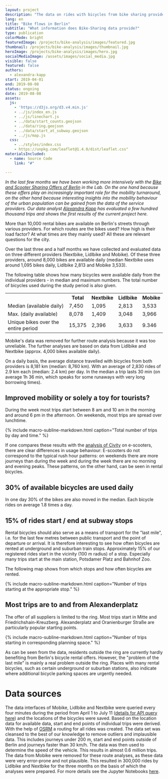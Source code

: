 ```yaml
---
layout: project
description: "The data on rides with bicycles from bike sharing providers were collected and evaluated for a period of three and a half months in order to draw conclusions about mobility behaviour."
lang: en
title: "Bike flows in Berlin"
subtitle: "What information does Bike-Sharing data provide?"
type: publication
colorMode: bright
featuredImage: /projects/bike-analysis/images/featured.jpg
thumbnail: /projects/bike-analysis/images/thumbnail.jpg
heroImage: /projects/bike-analysis/images/hero.jpg
socialMediaImage: /assets/images/social_media.jpg
visible: false
featured: false
authors:
  - alexandra-kapp
start: 2019-04-01
end: 2019-08-08
status: ongoing
date: 2019-08-08
assets:
  js:
    - 'https://d3js.org/d3.v4.min.js'
    - ../js/index_en.js
    - ../js/linechart.js
    - ../data/start_counts.geojson
    - ../data/ring.geojson
    - ../data/start_at_subway.geojson
    - ../js/map.js
  css:
    - ../styles/index.css
    - https://unpkg.com/leaflet@1.4.0/dist/leaflet.css"
materialsIncluded:
  - name: Source Code
    link: "#"

---
```

<script src="https://unpkg.com/leaflet@1.4.0/dist/leaflet.js"
integrity="sha512-QVftwZFqvtRNi0ZyCtsznlKSWOStnDORoefr1enyq5mVL4tmKB3S/EnC3rRJcxCPavG10IcrVGSmPh6Qw5lwrg=="
crossorigin=""></script>

_In the last few months we have been working more intensively with the [Bike and Scooter Sharing Offers of Berlin](https://lab.technologiestiftung-berlin.de/projects/bike-sharing/de/) in the Lab. On the one hand because these offers play an increasingly important role for the mobility turnaround, on the other hand because interesting insights into the mobility behaviour of the urban population can be gained from the data of the service providers. Our data analyst [Alexandra Kapp](https://twitter.com/lxndrkp) has evaluated a few hundred thousand trips and shows the first results of the current project here._

More than 10,000 rental bikes are available on Berlin's streets through various providers. For which routes are the bikes used? How high is their load factor? At what times are they mainly used? All these are relevant questions for the city.

Over the last three and a half months we have collected and evaluated data on three different providers (Nextbike, Lidlbike and Mobike). Of these three providers, around 8,000 bikes are available daily (median Nextbike uses around 1,095 bikes daily, Lidlbike 2,813 and Mobike 3,533).

The following table shows how many bicycles were available daily from the individual providers - in median and maximum numbers. The total number of bicycles used during the study period is also given.

<div class = 'project-text'>
<table class = 'table'> <tr> <th></th> <th>Total</th><th>Nextbike</th> <th>Lidlbike</th> <th>Mobike</th></tr>
<tr> <td>Median (available daily)</td> <td>7,450</td><td>1,095</td> <td>2,813</td> <td>3,533</td> </tr>
<tr> <td>Max. (daily available)</td> <td>8,078</td><td>1,409</td> <td>3,048</td> <td>3,966</td></tr>
<tr> <td>Unique bikes over the entire period</td> <td>15,375</td><td>2,396</td> <td>3,633</td> <td>9.346</td></tr>
</table>
</div>
Mobike's data was removed for further route analysis because it was too unreliable. The further analyses are based on data from Lidlbike and Nextbike (approx. 4,000 bikes available daily).

On a daily basis, the average distance travelled with bicycles from both providers is 8,181 km (median: 8,760 km). With an average of 2,830 rides of 2.9 km each (median: 2.4 km) per day. In the median a trip lasts 30 min (on average 1h 36 min, which speaks for some runaways with very long borrowing times).

## Improved mobility or solely a toy for tourists?
During the week most trips start between 8 am and 10 am in the morning and around 6 pm in the afternoon. On weekends, most trips are spread over lunchtime.

<div id= "word_count_linechart" alt="Line chart with number of written requests by year"></div>
{% include macro-subline-markdown.html caption="Total number of trips by day and time." %}
<p></p>

If one compares these results with the [analysis of Civity](http://scooters.civity.de/) on e-scooters, there are clear differences in usage behaviour:
E-scooters do not correspond to the typical rush hour patterns: on weekends there are more journeys than during the week and during the week there are no morning and evening peaks. These patterns, on the other hand, can be seen in rental bicycles.

## 30% of available bicycles are used daily
In one day 30% of the bikes are also moved in the median. Each bicycle rides on average 1.8 times a day.

## 15% of rides start / end at subway stops
Rental bicycles should also serve as a means of transport for the "last mile", i.e. for the last few metres between public transport and the point of departure or arrival. It is therefore interesting to see how often bicycles are rented at underground and suburban train stops.
Approximately 15% of our registered rides start in the vicinity (100 m radius) of a stop. Especially many trips start at the main station, Potsdamer Platz and Bahnhof Zoo.

The following map shows from which stops and how often bicycles are rented.

<div class="map" id= "mapvbb" alt=""></div>
{% include macro-subline-markdown.html caption="Number of trips starting at the appropriate stop." %}
<p></p>

## Most trips are to and from Alexanderplatz
The offer of all suppliers is limited to the ring. Most trips start in Mitte and Friedrichshain-Kreuzberg. Alexanderplatz and Oranienburger Straße are particularly popular starting points.

<div class= "map" id= "map" alt=""></div>
{% include macro-subline-markdown.html caption="Number of trips starting in corresponding planning space." %}
<p></p>

As can be seen from the data, residents outside the ring are currently hardly benefiting from Berlin's bicycle rental offers. However, the "problem of the last mile" is mainly a real problem outside the ring. Places with many rental bicycles, such as certain underground or suburban stations, also indicate where additional bicycle parking spaces are urgently needed.

# Data sources
The data interfaces of Mobike, Lidlbike and Nextbike were queried every four minutes during the period from April 1 to July 11 ([details for API query here](https://lab.technologiestiftung-berlin.de/projects/bike-sharing/de/)) and the locations of the bicycles were saved. Based on the location data for available data, start and end points of individual trips were derived. With the help of [OSRM](http://project-osrm.org/) a routing for all rides was created. The data set was cleansed to the best of our knowledge to remove outliers and implausible data. This includes journeys under 200 m, start and end points outside of Berlin and journeys faster than 30 km/h. The data was then used to determine the speed of the vehicle. This results in almost 0.6 million trips. The data from Mobike were removed for these route analyses, as these data were very error-prone and not plausible. This resulted in 300,000 rides by Lidlbike and Nextbike for the three months on the basis of which the analyses were prepared.
For more details see the Jupyter Notebooks [here](https://github.com/technologiestiftung/bike-sharing/blob/master/README.md).
